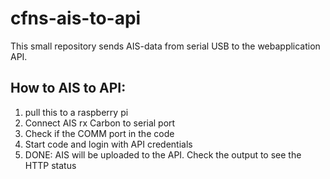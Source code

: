 # cfns-ais-to-api
This small repository sends AIS-data from serial USB to the webapplication API.

## How to AIS to API:
  1. pull this to a raspberry pi
  2. Connect AIS rx Carbon to serial port
  3. Check if the COMM port in the code
  4. Start code and login with API credentials
  5. DONE: AIS will be uploaded to the API. Check the output to see the HTTP status
